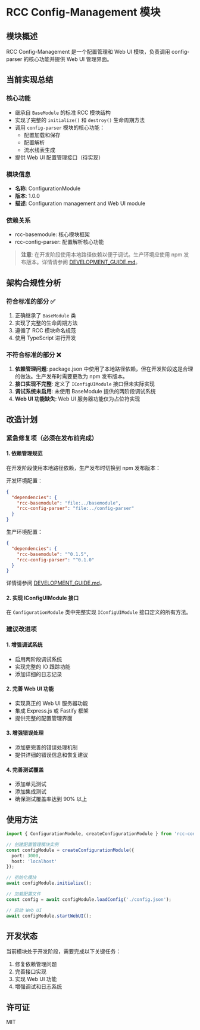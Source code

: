 # RCC Config-Management 模块

## 模块概述

RCC Config-Management 是一个配置管理和 Web UI 模块，负责调用 config-parser 的核心功能并提供 Web UI 管理界面。

## 当前实现总结

### 核心功能
- 继承自 `BaseModule` 的标准 RCC 模块结构
- 实现了完整的 `initialize()` 和 `destroy()` 生命周期方法
- 调用 `config-parser` 模块的核心功能：
  - 配置加载和保存
  - 配置解析
  - 流水线表生成
- 提供 Web UI 配置管理接口（待实现）

### 模块信息
- **名称**: ConfigurationModule
- **版本**: 1.0.0
- **描述**: Configuration management and Web UI module

### 依赖关系
- rcc-basemodule: 核心模块框架
- rcc-config-parser: 配置解析核心功能

> **注意**: 在开发阶段使用本地路径依赖以便于调试。生产环境应使用 npm 发布版本。详情请参阅 [DEVELOPMENT_GUIDE.md](DEVELOPMENT_GUIDE.md)。

## 架构合规性分析

### 符合标准的部分 ✅
1. 正确继承了 `BaseModule` 类
2. 实现了完整的生命周期方法
3. 遵循了 RCC 模块命名规范
4. 使用 TypeScript 进行开发

### 不符合标准的部分 ❌
1. **依赖管理问题**: package.json 中使用了本地路径依赖，但在开发阶段这是合理的做法。生产发布时需要更改为 npm 发布版本。
2. **接口实现不完整**: 定义了 `IConfigUIModule` 接口但未实际实现
3. **调试系统未启用**: 未使用 BaseModule 提供的两阶段调试系统
4. **Web UI 功能缺失**: Web UI 服务器功能仅为占位符实现

## 改造计划

### 紧急修复项（必须在发布前完成）

#### 1. 依赖管理规范
在开发阶段使用本地路径依赖，生产发布时切换到 npm 发布版本：

开发环境配置：
```json
{
  "dependencies": {
    "rcc-basemodule": "file:../basemodule",
    "rcc-config-parser": "file:../config-parser"
  }
}
```

生产环境配置：
```json
{
  "dependencies": {
    "rcc-basemodule": "^0.1.5",
    "rcc-config-parser": "^0.1.0"
  }
}
```

详情请参阅 [DEVELOPMENT_GUIDE.md](DEVELOPMENT_GUIDE.md)。

#### 2. 实现 IConfigUIModule 接口
在 `ConfigurationModule` 类中完整实现 `IConfigUIModule` 接口定义的所有方法。

### 建议改进项

#### 1. 增强调试系统
- 启用两阶段调试系统
- 实现完整的 IO 跟踪功能
- 添加详细的日志记录

#### 2. 完善 Web UI 功能
- 实现真正的 Web UI 服务器功能
- 集成 Express.js 或 Fastify 框架
- 提供完整的配置管理界面

#### 3. 增强错误处理
- 添加更完善的错误处理机制
- 提供详细的错误信息和恢复建议

#### 4. 完善测试覆盖
- 添加单元测试
- 添加集成测试
- 确保测试覆盖率达到 90% 以上

## 使用方法

```typescript
import { ConfigurationModule, createConfigurationModule } from 'rcc-config-management';

// 创建配置管理模块实例
const configModule = createConfigurationModule({
  port: 3000,
  host: 'localhost'
});

// 初始化模块
await configModule.initialize();

// 加载配置文件
const config = await configModule.loadConfig('./config.json');

// 启动 Web UI
await configModule.startWebUI();
```

## 开发状态

当前模块处于开发阶段，需要完成以下关键任务：
1. 修复依赖管理问题
2. 完善接口实现
3. 实现 Web UI 功能
4. 增强调试和日志系统

## 许可证

MIT